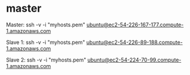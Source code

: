 master
======

Master:
ssh -v -i "myhosts.pem" ubuntu@ec2-54-226-167-177.compute-1.amazonaws.com

Slave 1:
ssh -v -i "myhosts.pem" ubuntu@ec2-54-226-89-188.compute-1.amazonaws.com

Slave 2:
ssh -v -i "myhosts.pem" ubuntu@ec2-54-224-70-99.compute-1.amazonaws.com
